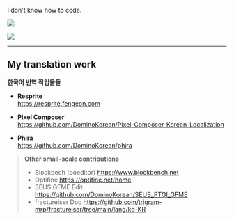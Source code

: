 I don't know how to code.  


![](https://github-readme-stats.vercel.app/api?username=DominoKorean&show_icons=true&theme=one_dark_pro)  


[![](https://img.shields.io/badge/Dominokorean_Official_Discord_Server-5865F2?style=for-the-badge&logo=Discord&logoColor=white)](https://discord.gg/D5zEJx3AFE)

---


## My translation work
**한국어 번역 작업물들**

* **Resprite**  
https://resprite.fengeon.com

* **Pixel Composer**  
https://github.com/DominoKorean/Pixel-Composer-Korean-Localization

* **Phira**  
https://github.com/DominoKorean/phira


> **Other small-scale contributions**  
> 
> - Blockbech (poeditor) https://www.blockbench.net  
> - Optifine https://optifine.net/home
> - SEUS GFME Edit https://github.com/DominoKorean/SEUS_PTGI_GFME
> - fractureiser Doc https://github.com/trigram-mrp/fractureiser/tree/main/lang/ko-KR

